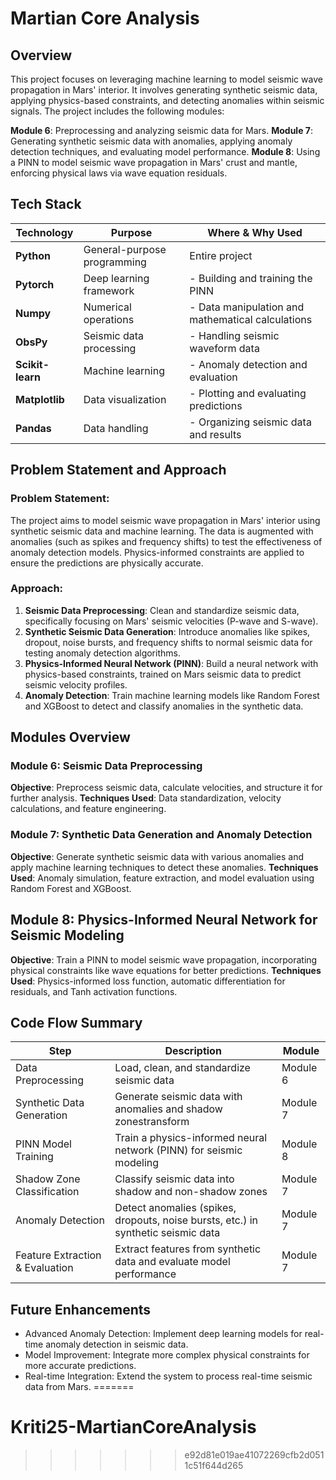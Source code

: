 
# Martian Core Analysis

## Overview

This project focuses on leveraging machine learning to model seismic wave propagation in Mars' interior. It involves generating synthetic seismic data, applying physics-based constraints, and detecting anomalies within seismic signals. The project includes the following modules:

**Module 6**: Preprocessing and analyzing seismic data for Mars.
**Module 7**: Generating synthetic seismic data with anomalies, applying anomaly detection techniques, and evaluating model performance.
**Module 8**: Using a PINN to model seismic wave propagation in Mars' crust and mantle, enforcing physical laws via wave equation residuals.

## Tech Stack

| Technology       | Purpose                     | Where & Why Used                                  |
| ---------------- | --------------------------- | ------------------------------------------------- |
| **Python**       | General-purpose programming | Entire project                                    |
| **Pytorch**      | Deep learning framework     | - Building and training the PINN                  |
| **Numpy**        | Numerical operations        | - Data manipulation and mathematical calculations |
| **ObsPy**        | Seismic data processing     | - Handling seismic waveform data                  |
| **Scikit-learn** | Machine learning            | - Anomaly detection and evaluation                |
| **Matplotlib**   | Data visualization          | - Plotting and evaluating predictions             |
| **Pandas**       | Data handling               | - Organizing seismic data and results             |

## Problem Statement and Approach

### Problem Statement:

The project aims to model seismic wave propagation in Mars' interior using synthetic seismic data and machine learning. The data is augmented with anomalies (such as spikes and frequency shifts) to test the effectiveness of anomaly detection models. Physics-informed constraints are applied to ensure the predictions are physically accurate.

### Approach:

1. **Seismic Data Preprocessing**: Clean and standardize seismic data, specifically focusing on Mars' seismic velocities (P-wave and S-wave).
2. **Synthetic Seismic Data Generation**: Introduce anomalies like spikes, dropout, noise bursts, and frequency shifts to normal seismic data for testing anomaly detection algorithms.
3. **Physics-Informed Neural Network (PINN)**: Build a neural network with physics-based constraints, trained on Mars seismic data to predict seismic velocity profiles.
4. **Anomaly Detection**: Train machine learning models like Random Forest and XGBoost to detect and classify anomalies in the synthetic data.

## Modules Overview

### Module 6: Seismic Data Preprocessing

**Objective**: Preprocess seismic data, calculate velocities, and structure it for further analysis.
**Techniques Used**: Data standardization, velocity calculations, and feature engineering.

### Module 7: Synthetic Data Generation and Anomaly Detection

**Objective**: Generate synthetic seismic data with various anomalies and apply machine learning techniques to detect these anomalies.
**Techniques Used**: Anomaly simulation, feature extraction, and model evaluation using Random Forest and XGBoost.

## Module 8: Physics-Informed Neural Network for Seismic Modeling

**Objective**: Train a PINN to model seismic wave propagation, incorporating physical constraints like wave equations for better predictions.
**Techniques Used**: Physics-informed loss function, automatic differentiation for residuals, and Tanh activation functions.

## Code Flow Summary

| **Step**                        | **Description**                                                                   | **Module** |
| ------------------------------- | --------------------------------------------------------------------------------- | ---------- |
| Data Preprocessing              | Load, clean, and standardize seismic data                                         | Module 6   |
| Synthetic Data Generation       | Generate seismic data with anomalies and shadow zonestransform                    | Module 7   |
| PINN Model Training             | Train a physics-informed neural network (PINN) for seismic modeling               | Module 8   |
| Shadow Zone Classification      | Classify seismic data into shadow and non-shadow zones                            | Module 7   |
| Anomaly Detection               | Detect anomalies (spikes, dropouts, noise bursts, etc.) in synthetic seismic data | Module 7   |
| Feature Extraction & Evaluation | Extract features from synthetic data and evaluate model performance               | Module 7   |

## Future Enhancements

- Advanced Anomaly Detection: Implement deep learning models for real-time anomaly detection in seismic data.
- Model Improvement: Integrate more complex physical constraints for more accurate predictions.
- Real-time Integration: Extend the system to process real-time seismic data from Mars.
=======
# Kriti25-MartianCoreAnalysis
>>>>>>> e92d81e019ae41072269cfb2d0511c51f644d265
